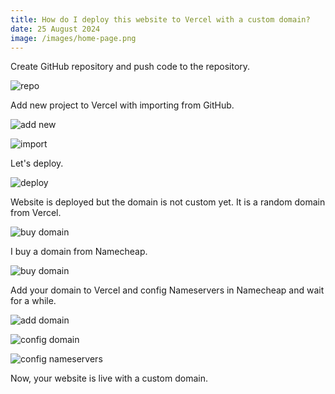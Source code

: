 ```yaml
---
title: How do I deploy this website to Vercel with a custom domain?
date: 25 August 2024
image: /images/home-page.png
---
```


Create GitHub repository and push code to the repository.

![repo](/images/repo.png)

Add new project to Vercel with importing from GitHub.

![add new](/images/add-new.png)

![import](/images/import.png)

Let's deploy.

![deploy](/images/deploy.png)

Website is deployed but the domain is not custom yet. It is a random domain from Vercel.

![buy domain](/images/home-page-screen.png)

I buy a domain from Namecheap.

![buy domain](/images/buy-domain.png)

Add your domain to Vercel and config Nameservers in Namecheap and wait for a while.

![add domain](/images/add-domain.png)

![config domain](/images/config-domain.png)

![config nameservers](/images/config-nameservers.png)

Now, your website is live with a custom domain.
